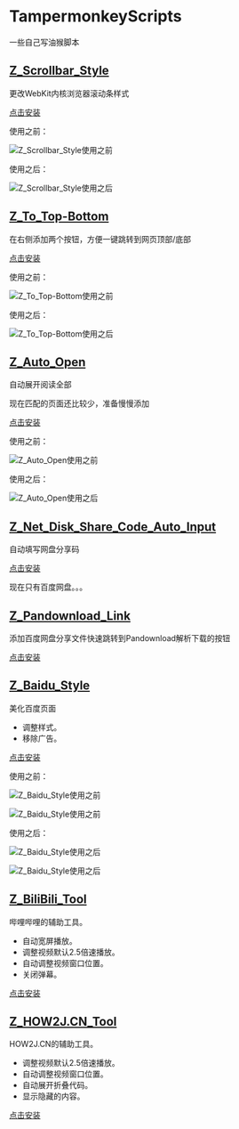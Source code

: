 # TampermonkeyScripts

一些自己写油猴脚本

## [Z_Scrollbar_Style](./scripts/Z_Scrollbar_Style.user.js)

更改WebKit内核浏览器滚动条样式

[点击安装](https://ghproxy.com/https://raw.githubusercontent.com/1635685665/TampermonkeyScripts/master/scripts/Z_Scrollbar_Style.user.js)

使用之前：

![Z_Scrollbar_Style使用之前](./images/Z_Scrollbar_Style_before.png)

使用之后：

![Z_Scrollbar_Style使用之后](./images/Z_Scrollbar_Style_after.png)

## [Z_To_Top-Bottom](./scripts/Z_To_Top-Bottom.user.js)

在右侧添加两个按钮，方便一键跳转到网页顶部/底部

[点击安装](https://ghproxy.com/https://raw.githubusercontent.com/1635685665/TampermonkeyScripts/master/scripts/Z_To_Top-Bottom.user.js)

使用之前：

![Z_To_Top-Bottom使用之前](./images/Z_To_Top-Bottom_before.png)

使用之后：

![Z_To_Top-Bottom使用之后](./images/Z_To_Top-Bottom_after.png)

## [Z_Auto_Open](./scripts/Z_Auto_Open.user.js)

自动展开阅读全部

现在匹配的页面还比较少，准备慢慢添加

[点击安装](https://ghproxy.com/https://raw.githubusercontent.com/1635685665/TampermonkeyScripts/master/scripts/Z_Auto_Open.user.js)

使用之前：

![Z_Auto_Open使用之前](./images/Z_Auto_Open_before.png)

使用之后：

![Z_Auto_Open使用之后](./images/Z_Auto_Open_after.png)

## [Z_Net_Disk_Share_Code_Auto_Input](./scripts/Z_Net_Disk_Share_Code_Auto_Input.user.js)

自动填写网盘分享码

[点击安装](https://ghproxy.com/https://raw.githubusercontent.com/1635685665/TampermonkeyScripts/master/scripts/Z_Net_Disk_Share_Code_Auto_Input.user.js)

现在只有百度网盘。。。

## [Z_Pandownload_Link](./scripts/Z_Pandownload_Link.user.js)

添加百度网盘分享文件快速跳转到Pandownload解析下载的按钮

[点击安装](https://ghproxy.com/https://raw.githubusercontent.com/1635685665/TampermonkeyScripts/master/scripts/Z_Pandownload_Link.user.js)

## [Z_Baidu_Style](./scripts/Z_Baidu_Style.user.js)

美化百度页面

- 调整样式。
- 移除广告。

[点击安装](https://ghproxy.com/https://raw.githubusercontent.com/1635685665/TampermonkeyScripts/master/scripts/Z_Baidu_Style.user.js)

使用之前：

![Z_Baidu_Style使用之前](./images/Z_Baidu_Style_before_1.png)

![Z_Baidu_Style使用之前](./images/Z_Baidu_Style_before_2.png)

使用之后：

![Z_Baidu_Style使用之后](./images/Z_Baidu_Style_after_1.png)

![Z_Baidu_Style使用之后](./images/Z_Baidu_Style_after_2.png)

## [Z_BiliBili_Tool](./scripts/Z_BiliBili_Tool.user.js)

哔哩哔哩的辅助工具。

- 自动宽屏播放。
- 调整视频默认2.5倍速播放。
- 自动调整视频窗口位置。
- 关闭弹幕。

[点击安装](https://ghproxy.com/https://raw.githubusercontent.com/1635685665/TampermonkeyScripts/master/scripts/Z_Bilibili_Tool.user.js)

## [Z_HOW2J.CN_Tool](./scripts/Z_HOW2J.CN_Tool.user.js)

HOW2J.CN的辅助工具。

- 调整视频默认2.5倍速播放。
- 自动调整视频窗口位置。
- 自动展开折叠代码。
- 显示隐藏的内容。

[点击安装](https://ghproxy.com/https://raw.githubusercontent.com/1635685665/TampermonkeyScripts/master/scripts/Z_HOW2J.CN_Tool.user.js)
